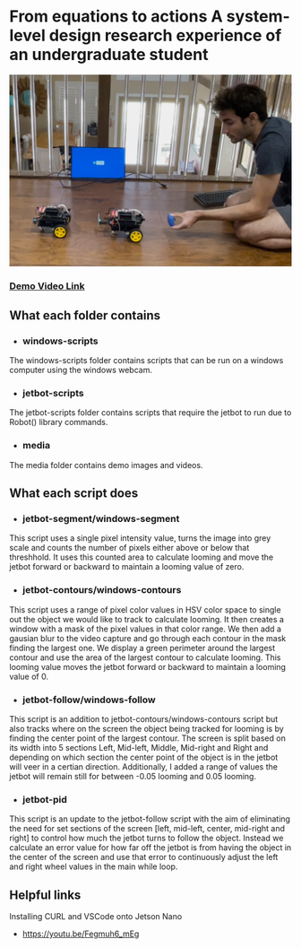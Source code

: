 # From equations to actions A system-level design research experience of an undergraduate student
![Jetbot Cover Image](media/double_jetbot_picture.jpg)

### [Demo Video Link](https://drive.google.com/file/d/1kkbqQResYu_HojdH2yA2xiN2NYgxqWBY/view?usp=share_link)

## What each folder contains

* ### windows-scripts

The windows-scripts folder contains scripts that can be run on a windows computer using the windows webcam.

* ### jetbot-scripts

The jetbot-scripts folder contains scripts that require the jetbot to run due to Robot() library commands.

* ### media

The media folder contains demo images and videos.

## What each script does

* ### jetbot-segment/windows-segment

This script uses a single pixel intensity value, turns the image into grey scale and counts the number of pixels either above or below that threshhold.  It uses this counted area to calculate looming and move the jetbot forward or backward to maintain a looming value of zero.

* ### jetbot-contours/windows-contours

This script uses a range of pixel color values in HSV color space to single out the object we would like to track to calculate looming.  It then creates a window with a mask of the pixel values in that color range.  We then add a gausian blur to the video capture and go through each contour in the mask finding the largest one.  We display a green perimeter around the largest contour and use the area of the largest contour to calculate looming.  This looming value moves the jetbot forward or backward to maintain a looming value of 0.

* ### jetbot-follow/windows-follow

This script is an addition to jetbot-contours/windows-contours script but also tracks where on the screen the object being tracked for looming is by finding the center point of the largest contour.  The screen is split based on its width into 5 sections Left, Mid-left, Middle, Mid-right and Right and depending on which section the center point of the object is in the jetbot will veer in a certian direction.  Additionally, I added a range of values the jetbot will remain still for between -0.05 looming and 0.05 looming.

* ### jetbot-pid

This script is an update to the jetbot-follow script with the aim of eliminating the need for set sections of the screen [left, mid-left, center, mid-right and right] to control how much the jetbot turns to follow the object.  Instead we calculate an error value for how far off the jetbot is from having the object in the center of the screen and use that error to continuously adjust the left and right wheel values in the main while loop.

## Helpful links

Installing CURL and VSCode onto Jetson Nano
* https://youtu.be/Fegmuh6_mEg
